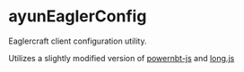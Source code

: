 # ayunEaglerConfig
Eaglercraft client configuration utility.

Utilizes a slightly modified version of [powernbt-js](https://github.com/DPOH-VAR/powernbt-js) and [long.js](https://github.com/dcodeIO/Long.js)
